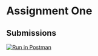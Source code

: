 # Assignment One


## Submissions

[![Run in Postman](https://run.pstmn.io/button.svg)](https://app.getpostman.com/run-collection/25479220-6d7caf3b-5d18-466f-9d44-7a0d75159211?action=collection%2Ffork&collection-url=entityId%3D25479220-6d7caf3b-5d18-466f-9d44-7a0d75159211%26entityType%3Dcollection%26workspaceId%3D1e1fc155-7cfc-40f4-8382-e8a19315caba)






